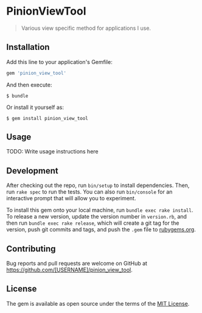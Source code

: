 # PinionViewTool

> Various view specific method for applications I use.

## Installation

Add this line to your application's Gemfile:

```ruby
gem 'pinion_view_tool'
```

And then execute:

    $ bundle

Or install it yourself as:

    $ gem install pinion_view_tool

## Usage

TODO: Write usage instructions here

## Development

After checking out the repo, run `bin/setup` to install dependencies. Then, run `rake spec` to run the tests. You can also run `bin/console` for an interactive prompt that will allow you to experiment.

To install this gem onto your local machine, run `bundle exec rake install`. To release a new version, update the version number in `version.rb`, and then run `bundle exec rake release`, which will create a git tag for the version, push git commits and tags, and push the `.gem` file to [rubygems.org](https://rubygems.org).

## Contributing

Bug reports and pull requests are welcome on GitHub at https://github.com/[USERNAME]/pinion_view_tool.


## License

The gem is available as open source under the terms of the [MIT License](http://opensource.org/licenses/MIT).

